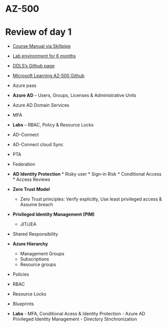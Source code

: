 # AZ-500
# Review of day 1 
* [Course Manual via Skillpipe](http://Skillpipe.com)
* [Lab environment for 6 months](http://DDLS.LearnOnDemand.net)
* [DDLS’s Github page](https://github.com/DDLSTraining/Engage)
* [Microsoft Learning AZ-500 Github]( https://github.com/MicrosoftLearning/AZ500-AzureSecurityTechnologies)
* Azure pass

* **Azure AD** – Users, Groups, Licenses & Administrative Units

* Azure AD Domain Services

* MFA

* **Labs** –  RBAC, Policy & Resource Locks

* AD-Connect

* AD-Connect cloud Sync

* PTA

* Federation

* **AD Identity Protection**
	  * Risky user
	  * Sign-in Risk
	  * Conditional Access
	  * Access Reviews
  
* **Zero Trust Model**
	* Zero Trust principles: Verify explicitly, Use least privileged access & Assume breach
  
* **Privileged Identity Management (PIM)**
	* JIT/JEA
  
* Shared Responsibility

* **Azure Hierarchy**
    *	Management Groups
    *	Subscriptions
    *	Resource groups

* Policies

* RBAC
* Resource Locks
* Blueprints

* **Labs** - MFA, Conditional Acess & Identity Protection
           - Azure AD Privileged Identity Management
          - Directory Stnchronization
         
      

